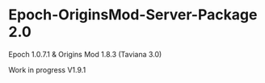 # Epoch-OriginsMod-Server-Package 2.0
 Epoch 1.0.7.1 & Origins Mod 1.8.3 (Taviana 3.0)


Work in progress V1.9.1